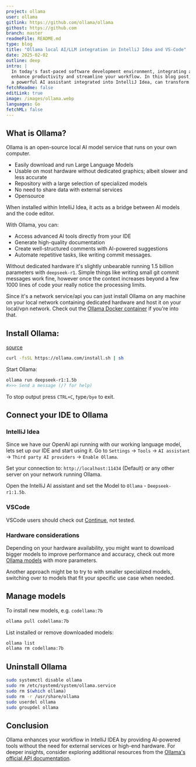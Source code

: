 ```yaml
---
project: ollama
user: ollama
gitlink: https://github.com/ollama/ollama
githost: https://github.com
branch: master
readmeFile: README.md
type: blog
title: "Ollama local AI/LLM integration in IntelliJ Idea and VS-Code"
date: 2025-02-02
outline: deep
intro: |
  In today's fast-paced software development environment, integrating advanced AI tools like Ollama can significantly 
  enhance productivity and streamline your workflow. In this blog post, we'll explore how Ollama, 
  a powerful AI assistant integrated into IntelliJ Idea, can transform your coding experience.
fetchReadme: false
editLink: true
image: /images/ollama.webp
languages: Go
fetchML: false
---
```


<!--suppress CheckEmptyScriptTag, HtmlUnknownAttribute, ES6UnusedImports -->
<script setup>
 import ArticleItem from '/components/ArticleItem.vue';
 import ArticleFooter from '/components/ArticleFooter.vue';
</script>
<ArticleItem :frontmatter="$frontmatter"/>

## What is Ollama?

Ollama is an open-source local AI model service that runs on your own computer.

- Easily download and run Large Language Models
- Usable on most hardware without dedicated graphics; albeit slower and less accurate
- Repository with a large selection of specialized models
- No need to share data with external services
- Opensource

When installed within IntelliJ Idea, it acts as a bridge between AI models and the code editor.

With Ollama, you can:

- Access advanced AI tools directly from your IDE
- Generate high-quality documentation
- Create well-structured comments with AI-powered suggestions
- Automate repetitive tasks, like writing commit messages.

Without dedicated hardware it's slightly unbearable running 1.5 billion parameters with `deepseek-r1`.
Simple things like writing small git commit messages work fine, however once the context increases beyond a few 1000
lines
of code your really notice the processing limits.

Since it's a network service/api you can just install Ollama on any machine on your local network containing dedicated
hardware and host it on your local/vpn network. Check out
the [Ollama Docker container](https://hub.docker.com/r/ollama/ollama) if you're into that.

## Install Ollama:

[source](https://ollama.com/)

```bash
curl -fsSL https://ollama.com/install.sh | sh
```

Start Ollama:

```bash
ollama run deepseek-r1:1.5b
#>>> Send a message (/? for help)
```

To stop output press `CTRL+C`, type`/bye` to exit.

## Connect your IDE to Ollama

### IntelliJ Idea

Since we have our OpenAI api running with our working language model, lets set up our IDE and start using it.
Go to `Settings` → `Tools` → `AI assistant` → `Third party AI providers` → `Enable Ollama`.

Set your connection to: `http://localhost:11434`  (Default) or any other server on your network running Ollama.

Open the IntelliJ AI assistant and set the Model to `Ollama` - `Deepseek-r1:1.5b`.

### VSCode

VSCode users should check out [Continue](https://ollama.com/blog/continue-code-assistant), not tested.

### Hardware considerations

Depending on your hardware availability, you might want to download bigger models to improve performance and accuracy,
check out more [Ollama models](https://ollama.com/search) with more parameters.

Another approach might be to try to with smaller specialized models, switching over to models that fit your specific use
case when needed.

## Manage models

To install new models, e.g. `codellama:7b`

```bash
ollama pull codellama:7b
```

List installed or remove downloaded models:

```bash
ollama list
ollama rm codellama:7b
```

## Uninstall Ollama

```bash
sudo systemctl disable ollama
sudo rm /etc/systemd/system/ollama.service
sudo rm $(which ollama)
sudo rm -r /usr/share/ollama 
sudo userdel ollama 
sudo groupdel ollama
```

## Conclusion

Ollama enhances your workflow in IntelliJ IDEA by providing AI-powered tools without the need for external services or
high-end hardware. For deeper insights, consider exploring additional resources
from the [Ollama's official API documentation](https://github.com/ollama/ollama/blob/main/docs/api.md).
